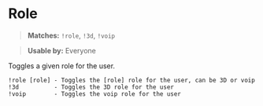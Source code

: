 # Role

> **Matches:** `!role`, `!3d`, `!voip`

> **Usable by:** Everyone

Toggles a given role for the user.

```
!role [role] - Toggles the [role] role for the user, can be 3D or voip
!3d          - Toggles the 3D role for the user
!voip        - Toggles the voip role for the user
```
